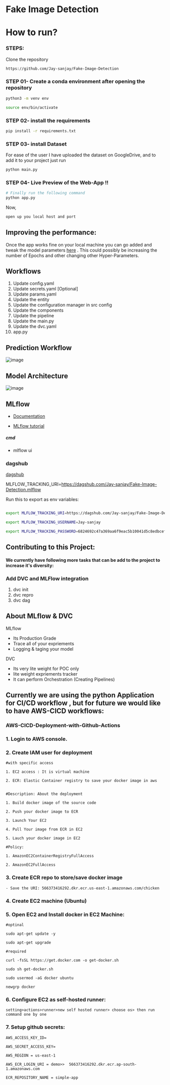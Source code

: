 # Fake Image Detection


# How to run?
### STEPS:

Clone the repository

```bash
https://github.com/Jay-sanjay/Fake-Image-Detection
```
### STEP 01- Create a conda environment after opening the repository

```bash
python3 -m venv env
```

```bash
source env/bin/activate
```


### STEP 02- install the requirements
```bash
pip install -r requirements.txt
```

### STEP 03- install Dataset
For ease of the user I have uploaded the dataset on GoogleDrive, and to add it to your project just run
```bash
python main.py
```

### STEP 04- Live Preview of the Web-App !!
```bash
# Finally run the following command
python app.py
```

Now,
```bash
open up you local host and port
```


## Improving the performance:
Once the app works fine on your local machine you can go added and tweak the model parameters [here](https://github.com/Jay-sanjay/Fraudulent-Image-Detection/blob/main/params.yaml) . 
This could possibly be increasing the number of Epochs and other changing other Hyper-Parameters.



## Workflows

1. Update config.yaml
2. Update secrets.yaml [Optional]
3. Update params.yaml
4. Update the entity
5. Update the configuration manager in src config
6. Update the components
7. Update the pipeline 
8. Update the main.py
9. Update the dvc.yaml
10. app.py

## Prediction Workflow
![image](https://github.com/Jay-sanjay/Fraudulent-Image-Detection/assets/134289328/e7561ce6-e083-4cf9-8367-8648040dabe4)


## Model Architecture
![image](https://github.com/Jay-sanjay/Fraudulent-Image-Detection/assets/134289328/e5bf9c1e-1c74-4303-83c6-46587309aafb)


## MLflow

- [Documentation](https://mlflow.org/docs/latest/index.html)

- [MLflow tutorial](https://youtu.be/qdcHHrsXA48?si=bD5vDS60akNphkem)

##### cmd
- mlflow ui

### dagshub
[dagshub](https://dagshub.com/)

MLFLOW_TRACKING_URI=https://dagshub.com/Jay-sanjay/Fake-Image-Detection.mlflow


Run this to export as env variables:

```bash

export MLFLOW_TRACKING_URI=https://dagshub.com/Jay-sanjay/Fake-Image-Detection.mlflow

export MLFLOW_TRACKING_USERNAME=Jay-sanjay 

export MLFLOW_TRACKING_PASSWORD=6824692c47a369aa6f9eac5b10041d5c8edbcef0

```
## Contributing to this Project:
#### We currently have following more tasks that can be add to the project to increase it's diversity:

### Add DVC and MLFlow integration

1. dvc init
2. dvc repro
3. dvc dag


## About MLflow & DVC

MLflow

 - Its Production Grade
 - Trace all of your expriements
 - Logging & taging your model


DVC 

 - Its very lite weight for POC only
 - lite weight expriements tracker
 - It can perform Orchestration (Creating Pipelines)


## Currently we are using the python Application for CI/CD workflow , but for future we would like to have AWS-CICD workflows:
### AWS-CICD-Deployment-with-Github-Actions

### 1. Login to AWS console.

### 2. Create IAM user for deployment

	#with specific access

	1. EC2 access : It is virtual machine

	2. ECR: Elastic Container registry to save your docker image in aws


	#Description: About the deployment

	1. Build docker image of the source code

	2. Push your docker image to ECR

	3. Launch Your EC2 

	4. Pull Your image from ECR in EC2

	5. Lauch your docker image in EC2

	#Policy:

	1. AmazonEC2ContainerRegistryFullAccess

	2. AmazonEC2FullAccess

	
### 3. Create ECR repo to store/save docker image
    - Save the URI: 566373416292.dkr.ecr.us-east-1.amazonaws.com/chicken

	
### 4. Create EC2 machine (Ubuntu) 

### 5. Open EC2 and Install docker in EC2 Machine:
	
	
	#optinal

	sudo apt-get update -y

	sudo apt-get upgrade
	
	#required

	curl -fsSL https://get.docker.com -o get-docker.sh

	sudo sh get-docker.sh

	sudo usermod -aG docker ubuntu

	newgrp docker
	
### 6. Configure EC2 as self-hosted runner:
    setting>actions>runner>new self hosted runner> choose os> then run command one by one


### 7. Setup github secrets:

    AWS_ACCESS_KEY_ID=

    AWS_SECRET_ACCESS_KEY=

    AWS_REGION = us-east-1

    AWS_ECR_LOGIN_URI = demo>>  566373416292.dkr.ecr.ap-south-1.amazonaws.com

    ECR_REPOSITORY_NAME = simple-app

